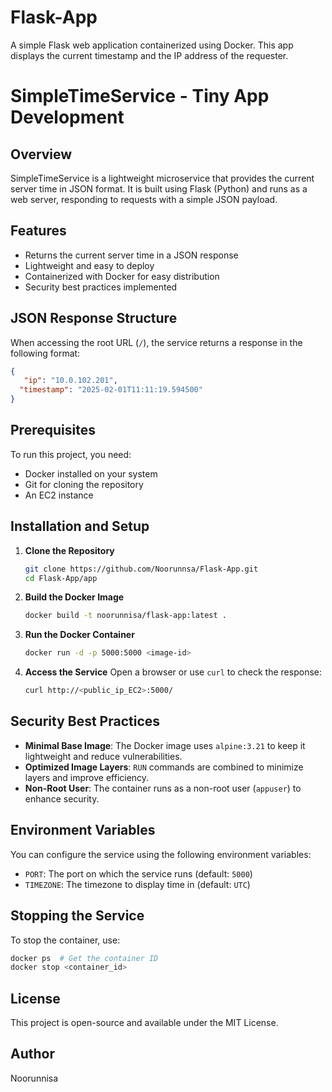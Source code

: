 # Flask-App
A simple Flask web application containerized using Docker. This app displays the current timestamp and the IP address of the requester.

# SimpleTimeService - Tiny App Development

## Overview
SimpleTimeService is a lightweight microservice that provides the current server time in JSON format. It is built using Flask (Python) and runs as a web server, responding to requests with a simple JSON payload.

## Features
- Returns the current server time in a JSON response
- Lightweight and easy to deploy
- Containerized with Docker for easy distribution
- Security best practices implemented

## JSON Response Structure
When accessing the root URL (`/`), the service returns a response in the following format:

```json
{
   "ip": "10.0.102.201",
  "timestamp": "2025-02-01T11:11:19.594500"
}
```

## Prerequisites
To run this project, you need:
- Docker installed on your system
- Git for cloning the repository
- An EC2 instance 

## Installation and Setup
1. **Clone the Repository**
   ```bash
   git clone https://github.com/Noorunnsa/Flask-App.git
   cd Flask-App/app
   ```

2. **Build the Docker Image**
   ```bash
   docker build -t noorunnisa/flask-app:latest .
   ```

3. **Run the Docker Container**
   ```bash
   docker run -d -p 5000:5000 <image-id>
   ```

4. **Access the Service**
   Open a browser or use `curl` to check the response:
   ```bash
   curl http://<public_ip_EC2>:5000/
   ```

## Security Best Practices
- **Minimal Base Image**: The Docker image uses `alpine:3.21` to keep it lightweight and reduce vulnerabilities.
- **Optimized Image Layers**: `RUN` commands are combined to minimize layers and improve efficiency.
- **Non-Root User**: The container runs as a non-root user (`appuser`) to enhance security.

## Environment Variables
You can configure the service using the following environment variables:
- `PORT`: The port on which the service runs (default: `5000`)
- `TIMEZONE`: The timezone to display time in (default: `UTC`)

## Stopping the Service
To stop the container, use:
```bash
docker ps  # Get the container ID
docker stop <container_id>
```

## License
This project is open-source and available under the MIT License.

## Author
Noorunnisa


